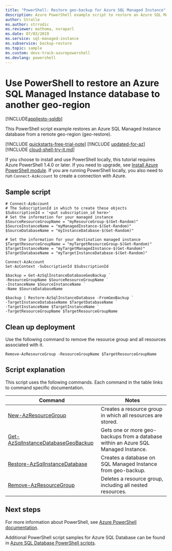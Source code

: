 ```yaml
---
title: "PowerShell: Restore geo-backup for Azure SQL Managed Instance"
description: Azure PowerShell example script to restore an Azure SQL Managed Instance database from a geo-redundant backup.
author: Stralle
ms.author: strrodic
ms.reviewer: mathoma, nvraparl
ms.date: 07/03/2019
ms.service: sql-managed-instance
ms.subservice: backup-restore
ms.topic: sample
ms.custom: devx-track-azurepowershell
ms.devlang: powershell
---
```

# Use PowerShell to restore an Azure SQL Managed Instance database to another geo-region

[!INCLUDE[appliesto-sqldb](../../includes/appliesto-sqlmi.md)]

This PowerShell script example restores an Azure SQL Managed Instance database from a remote geo-region (geo-restore).  

[!INCLUDE [quickstarts-free-trial-note](../../includes/quickstarts-free-trial-note.md)]
[!INCLUDE [updated-for-az](../../includes/updated-for-az.md)]
[!INCLUDE [cloud-shell-try-it.md](../../includes/cloud-shell-try-it.md)]

If you choose to install and use PowerShell locally, this tutorial requires Azure PowerShell 1.4.0 or later. If you need to upgrade, see [Install Azure PowerShell module](/powershell/azure/install-az-ps). If you are running PowerShell locally, you also need to run `Connect-AzAccount` to create a connection with Azure.

## Sample script

```azurepowershell-interactive
# Connect-AzAccount
# The SubscriptionId in which to create these objects
$SubscriptionId = '<put subscription_id here>'
# Set the information for your managed instance
$SourceResourceGroupName = "myResourceGroup-$(Get-Random)"
$SourceInstanceName = "myManagedInstance-$(Get-Random)"
$SourceDatabaseName = "myInstanceDatabase-$(Get-Random)"

# Set the information for your destination managed instance
$TargetResourceGroupName = "myTargetResourceGroup-$(Get-Random)"
$TargetInstanceName = "myTargetManagedInstance-$(Get-Random)"
$TargetDatabaseName = "myTargetInstanceDatabase-$(Get-Random)"

Connect-AzAccount
Set-AzContext -SubscriptionId $SubscriptionId

$backup = Get-AzSqlInstanceDatabaseGeoBackup `
-ResourceGroupName $SourceResourceGroupName `
-InstanceName $SourceInstanceName `
-Name $SourceDatabaseName

$backup | Restore-AzSqlInstanceDatabase -FromGeoBackup `
-TargetInstanceDatabaseName $TargetDatabaseName `
-TargetInstanceName $TargetInstanceName `
-TargetResourceGroupName $TargetResourceGroupName

```

## Clean up deployment

Use the following command to remove  the resource group and all resources associated with it.

```azurepowershell-interactive
Remove-AzResourceGroup -ResourceGroupName $TargetResourceGroupName
```

## Script explanation

This script uses the following commands. Each command in the table links to command specific documentation.

| Command | Notes |
|---|---|
| [New-AzResourceGroup](/powershell/module/az.resources/New-AzResourceGroup) | Creates a resource group in which all resources are stored. |
| [Get-AzSqlInstanceDatabaseGeoBackup](/powershell/module/az.sql/Get-AzSqlInstanceDatabaseGeoBackup) | Gets one or more geo-backups from a database within an Azure SQL Managed Instance. |
| [Restore-AzSqlInstanceDatabase](/powershell/module/az.sql/Restore-AzSqlInstanceDatabase) | Creates a database on SQL Managed Instance from geo-backup. |
| [Remove-AzResourceGroup](/powershell/module/az.resources/remove-azresourcegroup) | Deletes a resource group, including all nested resources. |

## Next steps

For more information about PowerShell, see [Azure PowerShell documentation](/powershell/azure/).

Additional PowerShell script samples for Azure SQL Database can be found in [Azure SQL Database PowerShell scripts](../../database/powershell-script-content-guide.md).
